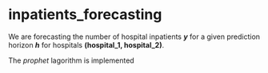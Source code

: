 # inpatients_forecasting
We are forecasting the number of hospital inpatients **_y_** for a given prediction horizon **_h_** for hospitals **(hospital_1, hospital_2)**.

The *prophet* lagorithm is implemented
